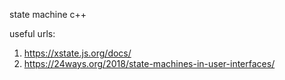 state machine c++

useful urls:
1. https://xstate.js.org/docs/
2. https://24ways.org/2018/state-machines-in-user-interfaces/